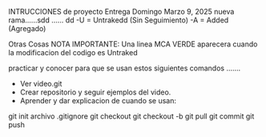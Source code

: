 INTRUCCIONES de proyecto
Entrega Domingo Marzo 9, 2025
nueva rama......sdd
......
dd
-U = Untrakedd (Sin Seguimiento)
-A = Added (Agregado)

Otras Cosas
NOTA IMPORTANTE: Una linea MCA VERDE aparecera cuando la modificacion del codigo es Untraked

practicar y conocer para que se usan estos siguientes comandos
.......

- Ver video.git
- Crear repositorio y seguir ejemplos del video.
- Aprender y dar explicacion de cuando se usan:

git init
archivo .gitignore
git checkout
git checkout -b
git pull
git commit
git push
